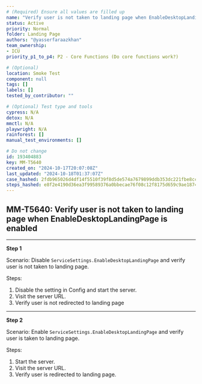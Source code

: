 ```yaml
---
# (Required) Ensure all values are filled up
name: "Verify user is not taken to landing page when EnableDesktopLandingPage is enabled"
status: Active
priority: Normal
folder: Landing Page
authors: "@yasserfaraazkhan"
team_ownership:
- ICU
priority_p1_to_p4: P2 - Core Functions (Do core functions work?)

# (Optional)
location: Smoke Test
component: null
tags: []
labels: []
tested_by_contributor: ""

# (Optional) Test type and tools
cypress: N/A
detox: N/A
mmctl: N/A
playwright: N/A
rainforest: []
manual_test_environments: []

# Do not change
id: 193404883
key: MM-T5640
created_on: "2024-10-17T20:07:08Z"
last_updated: "2024-10-18T01:37:07Z"
case_hashed: 2fdb965026d4df14f5510f39f8d5de574a7679899ddb353dc221fbe8cc9642cbc4166ef3836043d46f4b3861f251184c
steps_hashed: e8f2e4190d36ea3f99589376a0bbecae76f08c12f8175d659c9ae18742b1c2deed7452313711af00f0aa324a761e9830
---
```


<!-- (Auto-generated) Based on frontmatter's "key" and "name" -->

## MM-T5640: Verify user is not taken to landing page when EnableDesktopLandingPage is enabled

---

**Step 1**

Scenario: Disable `ServiceSettings.EnableDesktopLandingPage` and verify user is not taken to landing page.

Steps:

1. Disable the setting in Config and start the server.
2. Visit the server URL.
3. Verify user is not redirected to landing page

---

**Step 2**

Scenario: Enable `ServiceSettings.EnableDesktopLandingPage` and verify user is taken to landing page.

Steps:

1. Start the server.
2. Visit the server URL.
3. Verify user is redirected to landing page.
